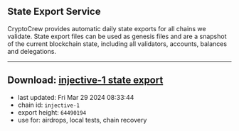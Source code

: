 ## State Export Service
CryptoCrew provides automatic daily state exports for all chains we validate. State export files can be used as genesis files and are a snapshot of the current blockchain state, including all validators, accounts, balances and delegations.

---
**Download: [injective-1 state export](https://dl-eu2.ccvalidators.com/SERVICE/injective/injective-1_export_64490194.json)**
---

- last updated: Fri Mar 29 2024 08:33:44
- chain id: `injective-1`
- export height: `64490194`
- use for: airdrops, local tests, chain recovery
